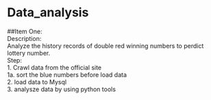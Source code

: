# Data_analysis
##Item One:<br>
	Description:<br>
	Analyze the history records of double red winning numbers to perdict lottery number.<br>
	Step:<br>
		1. Crawl data from the official site<br>
			1a. sort the blue numbers before load data<br>
		2. load data to Mysql<br>
		3. analysze data by using python tools<br>
